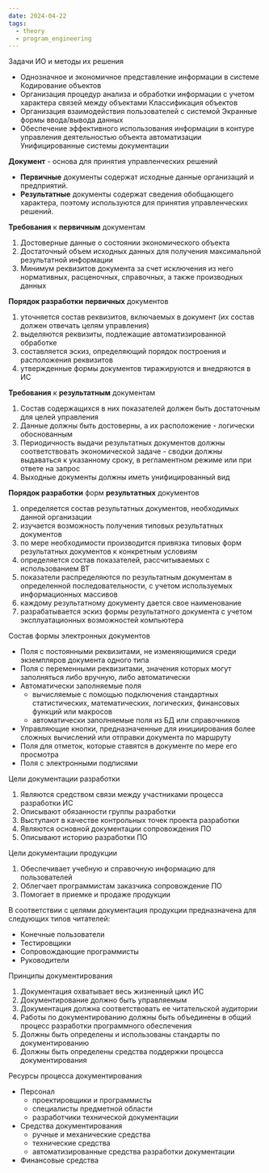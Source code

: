 ```yaml
---
date: 2024-04-22
tags:
  - theory
  - program_engineering
---
```

Задачи ИО и методы их решения
- Однозначное и экономичное представление информации в системе
  Кодирование объектов
- Организация процедур анализа и обработки информации с учетом характера связей между объектами
  Классификация объектов
- Организация взаимодействия пользователей с системой
  Экранные формы ввода/вывода данных
- Обеспечение эффективного использования информации в контуре управления деятельностью объекта автоматизации
  Унифицированные системы документации

**Документ** - основа для принятия управленческих решений
- **Первичные** документы содержат исходные данные организаций и предприятий.
- **Результатные** документы содержат сведения обобщающего характера, поэтому используются для принятия управленческих решений.

**Требования** к **первичным** документам
1. Достоверные данные о состоянии экономического объекта
2. Достаточный объем исходных данных для получения максимальной результатной информации
3. Минимум реквизитов документа за счет исключения из него нормативных, расценочных, справочных, а также производных данных

**Порядок разработки** **первичных** документов
1. уточняется состав реквизитов, включаемых в документ (их состав должен отвечать целям управления)
2. выделяются реквизиты, подлежащие автоматизированной обработке
3. составляется эскиз, определяющий порядок построения и расположения реквизитов
4. утвержденные формы документов тиражируются и внедряются в ИС

**Требования** к **результатным** документам
1. Состав содержащихся в них показателей должен быть достаточным для целей управления
2. Данные должны быть достоверны, а их расположение - логически обоснованным
3. Периодичность выдачи результатных документов должны соответствовать экономической задаче - сводки должны выдаваться к указанному сроку, в регламентном режиме или при ответе на запрос
4. Выходные документы должны иметь унифицированный вид

**Порядок разработки** форм **результатных** документов
1. определяется состав результатных документов, необходимых данной организации
2. изучается возможность получения типовых результатных документов
3. по мере необходимости производится привязка типовых форм результатных документов к конкретным условиям
4. определяется состав показателей, рассчитываемых с использованием ВТ
5. показатели распределяются по результатным документам в определенной последовательности, с учетом используемых информационных массивов
6. каждому результатному документу дается свое наименование
7. разрабатывается эскиз формы результатного документа с учетом эксплуатационных возможностей компьютера

Состав формы электронных документов
- Поля с постоянными реквизитами, не изменяющимися среди экземпляров документа одного типа
- Поля с переменными реквизитами, значения которых могут заполняться либо вручную, либо автоматически
- Автоматически заполняемые поля
  - вычисляемые с помощью подключения стандартных статистических, математических, логических, финансовых функций или макросов
  - автоматически заполняемые поля из БД или справочников
- Управляющие кнопки, предназначенные для инициирования более сложных вычислений или отправки документа по маршруту
- Поля для отметок, которые ставятся в документе по мере его просмотра
- Поля с электронными подписями

Цели документации разработки
1. Являются средством связи между участниками процесса разработки ИС
2. Описывают обязанности группы разработки
3. Выступают в качестве контрольных точек проекта разработки
4. Являются основной документации сопровождения ПО
5. Описывают историю разработки ПО

Цели документации продукции
1. Обеспечивает учебную и справочную информацию для пользователей
2. Облегчает программистам заказчика сопровождение ПО
3. Помогает в приемке и продаже продукции

В соответствии с целями документация продукции предназначена для следующих типов читателей:
- Конечные пользователи
- Тестировщики
- Сопровождающие программисты
- Руководители

Принципы документирования
1. Документация охватывает весь жизненный цикл ИС
2. Документирование должно быть управляемым
3. Документация должна соответствовать ее читательской аудитории
4. Работы по документированию должны быть объединены в общий процесс разработки программного обеспечения
5. Должны быть определены и использованы стандарты по документированию
6. Должны быть определены средства поддержки процесса документирования

Ресурсы процесса документирования
- Персонал
  - проектировщики и программисты
  - специалисты предметной области
  - разработчики технической документации
- Средства документирования
  - ручные и механические средства
  - технические средства
  - автоматизированные средства разработки документации
- Финансовые средства